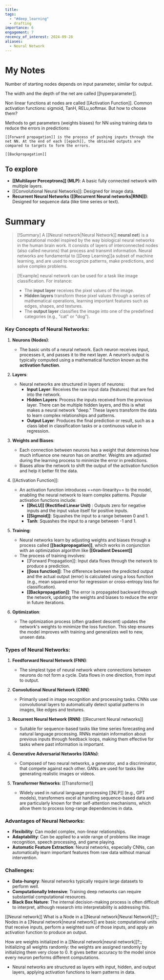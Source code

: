 ```yaml
---
title: 
tags:
  - "#deep_learning"
  - drafting
importance: 6
engagement: 7
recency_of_interest: 2024-09-28
aliases:
  - Neural Network
---
```

# My Notes

Number of starting nodes depends on input parameter, similar for output.

The width and the depth of the net are called [[hyperparameter]].

Non linear functions at nodes are called [[Activation Function]]. Common activation functions:
sigmoid, TanH, RELu,softmax. But how to choose them?

Methods to get parameters (weights biases) for NN using training data to reduce the errors in predictions: 

	[[Forward propagation]] is the process of pushing inputs through the net NN. At the end of each [[epoch]], the obtained outputs are
	compared to targets to form the errors.
	
	[[Backpropagation]] 
## To explore

- **[[Multilayer Perceptrons]] (MLP)**: A basic fully connected network with multiple layers.
- [[Convolutional Neural Networks]]: Designed for image data.
- **Recurrent Neural Networks ([[Recurrent Neural networks|RNN]])**: Designed for sequence data (like time series or text).

# Summary

>[!Summary]
> A [[Neural network|Neural Network]] **neural net**) is a computational model inspired by the way biological neural networks in the human brain work. It consists of layers of interconnected nodes (also called neurons) that process and transmit information. Neural networks are fundamental to [[Deep Learning]]a subset of machine learning, and are used to recognize patterns, make predictions, and solve complex problems.

>[!Example]
>   neural network can be used for a task like image classification. For instance:
>  - The **input layer** receives the pixel values of the image.
>  - **Hidden layers** transform these pixel values through a series of mathematical operations, learning important features such as edges, shapes, and textures.
>  - The **output layer** classifies the image into one of the predefined categories (e.g., "cat" or "dog").

### Key Concepts of Neural Networks:

1. **Neurons (Nodes)**:
   - The basic units of a neural network. Each neuron receives input, processes it, and passes it to the next layer. A neuron’s output is typically computed using a mathematical function known as the **activation function**.

2. **Layers**:
   - Neural networks are structured in layers of neurons:
     - **Input Layer**: Receives the raw input data (features) that are fed into the network.
     - **Hidden Layers**: Process the inputs received from the previous layer. There can be multiple hidden layers, and this is what makes a neural network "deep." These layers transform the data to learn complex relationships and patterns.
     - **Output Layer**: Produces the final prediction or result, such as a class label in classification tasks or a continuous value in regression.

3. **Weights and Biases**:
   - Each connection between neurons has a weight that determines how much influence one neuron has on another. Weights are adjusted during the learning process to minimize the error in predictions.
   - Biases allow the network to shift the output of the activation function and help it better fit the data.

4. [[Activation Function]]:
   - An activation function introduces ==non-linearity== to the model, enabling the neural network to learn complex patterns. Popular activation functions include:
     - **[[ReLU]] (Rectified Linear Unit)** : Outputs zero for negative inputs and the input value itself for positive inputs.
     - **[[Sigmoid]]**: Squashes the input to a range between 0 and 1.
     - **Tanh**: Squashes the input to a range between -1 and 1.

5. **Training**:
   - Neural networks learn by adjusting weights and biases through a process called **[[backpropagation]]**, which works in conjunction with an optimization algorithm like **[[Gradient Descent]]**
   - The process of training involves:
     - [[Forward Propagation]]: Input data flows through the network to produce a prediction.
     - **[[loss function]]**: The difference between the predicted output and the actual output (error) is calculated using a loss function (e.g., mean squared error for regression or cross-entropy loss for classification).
     - **[[Backpropagation]]**: The error is propagated backward through the network, updating the weights and biases to reduce the error in future iterations.

6. **Optimization**:
   - The optimization process (often gradient descent) updates the network's weights to minimize the loss function. This step ensures the model improves with training and generalizes well to new, unseen data.

### Types of Neural Networks:

1. **Feedforward Neural Network (FNN)**:
   - The simplest type of neural network where connections between neurons do not form a cycle. Data flows in one direction, from input to output.

2. **Convolutional Neural Network (CNN)**:
   - Primarily used in image recognition and processing tasks. CNNs use convolutional layers to automatically detect spatial patterns in images, like edges and textures.

3. **Recurrent Neural Network (RNN)**: [[Recurrent Neural networks]]
   - Suitable for sequence-based tasks like time series forecasting and natural language processing. RNNs maintain information about previous inputs through feedback loops, making them effective for tasks where past information is important.

4. **Generative Adversarial Networks (GANs)**:
   - Composed of two neural networks, a generator, and a discriminator, that compete against each other. GANs are used for tasks like generating realistic images or videos.

5. **Transformer Networks**: [[Transformer]]
   - Widely used in natural language processing [[NLP]] (e.g., GPT models), transformers excel at handling sequence-based data and are particularly known for their self-attention mechanisms, which allow them to process long-range dependencies in data.

### Advantages of Neural Networks:
- **Flexibility**: Can model complex, non-linear relationships.
- **Adaptability**: Can be applied to a wide range of problems like image recognition, speech processing, and game playing.
- **Automatic Feature Extraction**: Neural networks, especially CNNs, can automatically learn important features from raw data without manual intervention.
### Challenges:
- **Data-hungry**: Neural networks typically require large datasets to perform well.
- **Computationally Intensive**: Training deep networks can require substantial computational resources.
- **Black Box Nature**: The internal decision-making process is often difficult to interpret, although research into interpretability is addressing this.


[[Neural network]]
What is a Node in a [[Neural network|Neural Network]]?;; Nodes in a [[Neural network|neural network]] are basic computational units that receive inputs, perform a weighted sum of those inputs, and apply an activation function to produce an output. 

How are weights initialized in a [[Neural network|neural network]]?;; Initializing all weights randomly: the weights are assigned randomly by initializing them very close to 0. It gives better accuracy to the model since every neuron performs different computations.



- Neural networks are structured as layers with input, hidden, and output layers, applying activation functions to learn patterns in data.